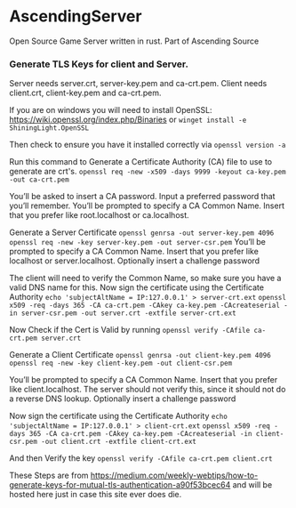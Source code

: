 # AscendingServer
Open Source Game Server written in rust. Part of Ascending Source


### Generate TLS Keys for client and Server.

Server needs server.crt, server-key.pem and ca-crt.pem.
Client needs client.crt, client-key.pem and ca-crt.pem.

If you are on windows you will need to install OpenSSL: https://wiki.openssl.org/index.php/Binaries
or ```winget install -e ShiningLight.OpenSSL```

Then check to ensure you have it installed correctly via 
```openssl version -a```

Run this command to Generate a Certificate Authority (CA) file to use to generate are crt's.
```openssl req -new -x509 -days 9999 -keyout ca-key.pem -out ca-crt.pem```

You’ll be asked to insert a CA password. Input a preferred password that you’ll remember.
You’ll be prompted to specify a CA Common Name. Insert that you prefer like root.localhost or ca.localhost.

Generate a Server Certificate
```openssl genrsa -out server-key.pem 4096```
```openssl req -new -key server-key.pem -out server-csr.pem```
You’ll be prompted to specify a CA Common Name. Insert that you prefer like localhost or server.localhost.
Optionally insert a challenge password

The client will need to verify the Common Name, so make sure you have a valid DNS name for this.
Now sign the certificate using the Certificate Authority
```echo 'subjectAltName = IP:127.0.0.1' > server-crt.ext```
```openssl x509 -req -days 365 -CA ca-crt.pem -CAkey ca-key.pem -CAcreateserial -in server-csr.pem -out server.crt -extfile server-crt.ext```

Now Check if the Cert is Valid by running
```openssl verify -CAfile ca-crt.pem server.crt```

Generate a Client Certificate
```openssl genrsa -out client-key.pem 4096```
```openssl req -new -key client-key.pem -out client-csr.pem```

You’ll be prompted to specify a CA Common Name. Insert that you prefer like client.localhost. The server should not verify this, since it should not do a reverse DNS lookup.
Optionally insert a challenge password

Now sign the certificate using the Certificate Authority
```echo 'subjectAltName = IP:127.0.0.1' > client-crt.ext```
```openssl x509 -req -days 365 -CA ca-crt.pem -CAkey ca-key.pem -CAcreateserial -in client-csr.pem -out client.crt -extfile client-crt.ext```

And then Verify the key
```openssl verify -CAfile ca-crt.pem client.crt```

These Steps are from https://medium.com/weekly-webtips/how-to-generate-keys-for-mutual-tls-authentication-a90f53bcec64
and will be hosted here just in case this site ever does die. 
